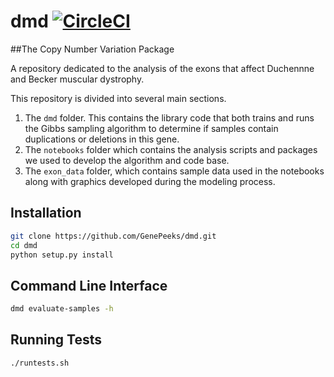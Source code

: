 # dmd [![CircleCI](https://circleci.com/gh/GenePeeks/dmd.svg?style=svg&circle-token=41203ba7ace9a56592f8070d62b65d0a45fa334c)](https://circleci.com/gh/GenePeeks/dmd)
##The Copy Number Variation Package

A repository dedicated to the analysis of the exons that affect Duchennne and Becker muscular dystrophy. 

This repository is divided into several main sections.

1. The `dmd` folder.  This contains the library code that both trains and runs the Gibbs sampling algorithm to determine if samples contain duplications or deletions in this gene.
2. The `notebooks` folder which contains the analysis scripts and packages we used to develop the algorithm and code base.
3. The `exon_data` folder, which contains sample data used in the notebooks along with graphics developed during the modeling process.

## Installation

~~~bash
git clone https://github.com/GenePeeks/dmd.git
cd dmd
python setup.py install
~~~

## Command Line Interface

~~~bash
dmd evaluate-samples -h
~~~

## Running Tests
~~~bash
./runtests.sh
~~~